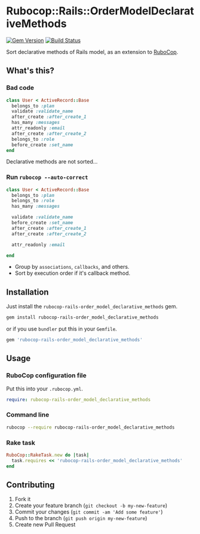 # Rubocop::Rails::OrderModelDeclarativeMethods

[![Gem Version](https://badge.fury.io/rb/rubocop-rails-order_model_declarative_methods.svg)](https://badge.fury.io/rb/rubocop-rails-order_model_declarative_methods)
[![Build Status](https://travis-ci.org/pocke/rubocop-rails-order_model_declarative_methods.svg?branch=master)](https://travis-ci.org/pocke/rubocop-rails-order_model_declarative_methods)


Sort declarative methods of Rails model, as an extension to [RuboCop](https://github.com/bbatsov/rubocop).

## What's this?

### Bad code

```ruby
class User < ActiveRecord::Base
  belongs_to :plan
  validate :validate_name
  after_create :after_create_1
  has_many :messages
  attr_readonly :email
  after_create :after_create_2
  belongs_to :role
  before_create :set_name
end
```

Declarative methods are not sorted...


### Run `rubocop --auto-correct`

```ruby
class User < ActiveRecord::Base
  belongs_to :plan
  belongs_to :role
  has_many :messages

  validate :validate_name
  before_create :set_name
  after_create :after_create_1
  after_create :after_create_2

  attr_readonly :email

end
```

- Group by `associations`, `callbacks`, and others.
- Sort by execution order if it's callback method.


## Installation

Just install the `rubocop-rails-order_model_declarative_methods` gem.

```sh
gem install rubocop-rails-order_model_declarative_methods
```

or if you use `bundler` put this in your `Gemfile`.

```ruby
gem 'rubocop-rails-order_model_declarative_methods'
```


## Usage

### RuboCop configuration file

Put this into your `.rubocop.yml`.

```yaml
require: rubocop-rails-order_model_declarative_methods
```


### Command line

```sh
rubocop --require rubocop-rails-order_model_declarative_methods
```

### Rake task

```ruby
RuboCop::RakeTask.new do |task|
  task.requires << 'rubocop-rails-order_model_declarative_methods'
end
```



## Contributing

1. Fork it
2. Create your feature branch (`git checkout -b my-new-feature`)
3. Commit your changes (`git commit -am 'Add some feature'`)
4. Push to the branch (`git push origin my-new-feature`)
5. Create new Pull Request
